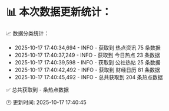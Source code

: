 📊 本次数据更新统计：
==========================

📈 数据分类统计：
- 2025-10-17 17:40:34,694 - INFO - 获取到 热点资讯 75 条数据
- 2025-10-17 17:40:37,249 - INFO - 获取到 今日热点 23 条数据
- 2025-10-17 17:40:39,598 - INFO - 获取到 公社热帖 25 条数据
- 2025-10-17 17:40:42,492 - INFO - 获取到 财经日历 81 条数据
- 2025-10-17 17:40:45,492 - INFO - 总共获取到 204 条热点数据

✅ 总共获取到 - 条热点数据

🕐 更新时间: 2025-10-17 17:40:45
